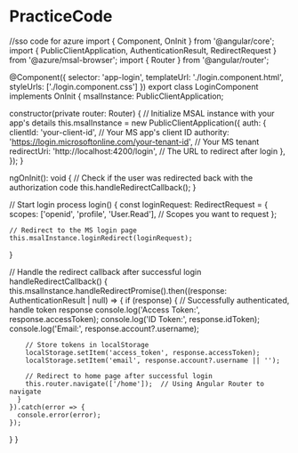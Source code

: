 # PracticeCode

//sso code for azure
import { Component, OnInit } from '@angular/core';
import { PublicClientApplication, AuthenticationResult, RedirectRequest } from '@azure/msal-browser';
import { Router } from '@angular/router';

@Component({
  selector: 'app-login',
  templateUrl: './login.component.html',
  styleUrls: ['./login.component.css']
})
export class LoginComponent implements OnInit {
  msalInstance: PublicClientApplication;

  constructor(private router: Router) {
    // Initialize MSAL instance with your app's details
    this.msalInstance = new PublicClientApplication({
      auth: {
        clientId: 'your-client-id',  // Your MS app's client ID
        authority: 'https://login.microsoftonline.com/your-tenant-id',  // Your MS tenant
        redirectUri: 'http://localhost:4200/login',  // The URL to redirect after login
      },
    });
  }

  ngOnInit(): void {
    // Check if the user was redirected back with the authorization code
    this.handleRedirectCallback();
  }

  // Start login process
  login() {
    const loginRequest: RedirectRequest = {
      scopes: ['openid', 'profile', 'User.Read'], // Scopes you want to request
    };

    // Redirect to the MS login page
    this.msalInstance.loginRedirect(loginRequest);
  }

  // Handle the redirect callback after successful login
  handleRedirectCallback() {
    this.msalInstance.handleRedirectPromise().then((response: AuthenticationResult | null) => {
      if (response) {
        // Successfully authenticated, handle token response
        console.log('Access Token:', response.accessToken);
        console.log('ID Token:', response.idToken);
        console.log('Email:', response.account?.username);

        // Store tokens in localStorage
        localStorage.setItem('access_token', response.accessToken);
        localStorage.setItem('email', response.account?.username || '');

        // Redirect to home page after successful login
        this.router.navigate(['/home']);  // Using Angular Router to navigate
      }
    }).catch(error => {
      console.error(error);
    });
  }
}
